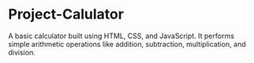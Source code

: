 # Project-Calulator
A basic calculator built using HTML, CSS, and JavaScript. It performs simple arithmetic operations like addition, subtraction, multiplication, and division.
